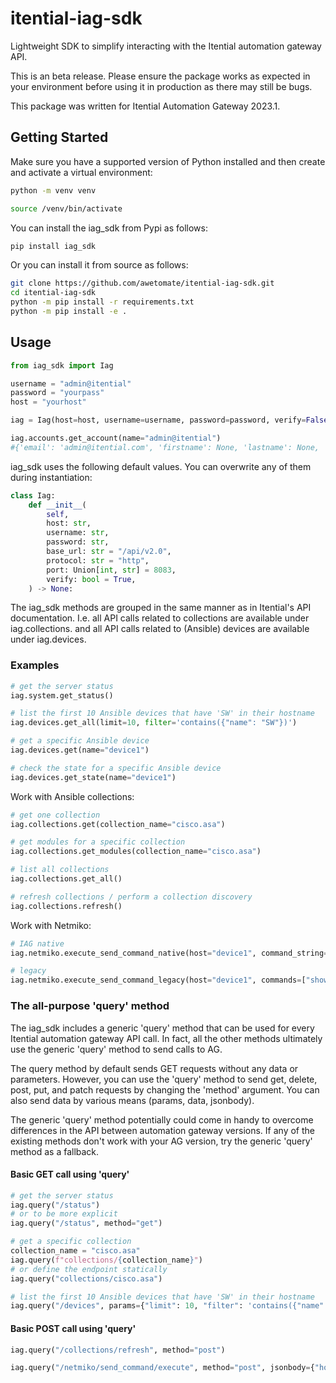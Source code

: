 # itential-iag-sdk
Lightweight SDK to simplify interacting with the Itential automation gateway API.

This is an beta release. Please ensure the package works as expected in your environment before using it in production as there may still be bugs.

This package was written for Itential Automation Gateway 2023.1. 

## Getting Started
Make sure you have a supported version of Python installed and then create and activate a virtual environment:
```bash
python -m venv venv

source /venv/bin/activate
```
You can install the iag_sdk from Pypi as follows:
```bash
pip install iag_sdk
```
Or you can install it from source as follows:
```bash
git clone https://github.com/awetomate/itential-iag-sdk.git
cd itential-iag-sdk
python -m pip install -r requirements.txt
python -m pip install -e .
```

## Usage
```python
from iag_sdk import Iag

username = "admin@itential"
password = "yourpass"
host = "yourhost"

iag = Iag(host=host, username=username, password=password, verify=False)

iag.accounts.get_account(name="admin@itential")
#{'email': 'admin@itential.com', 'firstname': None, 'lastname': None, 'username': 'admin@itential'}
```
iag_sdk uses the following default values. You can overwrite any of them during instantiation:
```python
class Iag:
    def __init__(
        self,
        host: str,
        username: str,
        password: str,
        base_url: str = "/api/v2.0",
        protocol: str = "http",
        port: Union[int, str] = 8083,
        verify: bool = True,
    ) -> None:
```

The iag_sdk methods are grouped in the same manner as in Itential's API documentation. 
I.e. all API calls related to collections are available under iag.collections. and all API calls related to (Ansible) devices are available under iag.devices.

### Examples
```python
# get the server status
iag.system.get_status()

# list the first 10 Ansible devices that have 'SW' in their hostname
iag.devices.get_all(limit=10, filter='contains({"name": "SW"})')

# get a specific Ansible device
iag.devices.get(name="device1")

# check the state for a specific Ansible device
iag.devices.get_state(name="device1")
```

Work with Ansible collections:
```python
# get one collection
iag.collections.get(collection_name="cisco.asa")

# get modules for a specific collection
iag.collections.get_modules(collection_name="cisco.asa")

# list all collections
iag.collections.get_all()

# refresh collections / perform a collection discovery
iag.collections.refresh()
```
Work with Netmiko:
```python
# IAG native
iag.netmiko.execute_send_command_native(host="device1", command_string="show version")

# legacy
iag.netmiko.execute_send_command_legacy(host="device1", commands=["show version"], device_type="cisco_ftd", username="youruser", password="yourpassword", port=22)
```

### The all-purpose 'query' method
The iag_sdk includes a generic 'query' method that can be used for every Itential automation gateway API call. In fact, all the other methods ultimately use the generic 'query' method to send calls to AG.

The query method by default sends GET requests without any data or parameters. 
However, you can use the 'query' method to send get, delete, post, put, and patch requests by changing the 'method' argument. You can also send data by various means (params, data, jsonbody).

The generic 'query' method potentially could come in handy to overcome differences in the API between automation gateway versions. If any of the existing methods don't work with your AG version, try the generic 'query' method as a fallback.

#### Basic GET call using 'query'
```python
# get the server status
iag.query("/status")
# or to be more explicit
iag.query("/status", method="get")

# get a specific collection
collection_name = "cisco.asa"
iag.query(f"collections/{collection_name}")
# or define the endpoint statically
iag.query("collections/cisco.asa")

# list the first 10 Ansible devices that have 'SW' in their hostname
iag.query("/devices", params={"limit": 10, "filter": 'contains({"name":"SW"})'})
```

#### Basic POST call using 'query'
```python
iag.query("/collections/refresh", method="post")

iag.query("/netmiko/send_command/execute", method="post", jsonbody={"host": "networkdevice", "command_string": "show version"})
```

